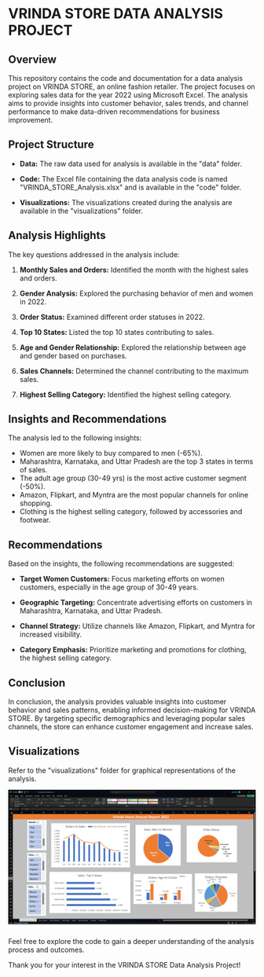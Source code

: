 # VRINDA STORE DATA ANALYSIS PROJECT

## Overview

This repository contains the code and documentation for a data analysis project on VRINDA STORE, an online fashion retailer. The project focuses on exploring sales data for the year 2022 using Microsoft Excel. The analysis aims to provide insights into customer behavior, sales trends, and channel performance to make data-driven recommendations for business improvement.

## Project Structure

- **Data:** The raw data used for analysis is available in the "data" folder.

- **Code:** The Excel file containing the data analysis code is named "VRINDA_STORE_Analysis.xlsx" and is available in the "code" folder.

- **Visualizations:** The visualizations created during the analysis are available in the "visualizations" folder.

## Analysis Highlights

The key questions addressed in the analysis include:

1. **Monthly Sales and Orders:** Identified the month with the highest sales and orders.

2. **Gender Analysis:** Explored the purchasing behavior of men and women in 2022.

3. **Order Status:** Examined different order statuses in 2022.

4. **Top 10 States:** Listed the top 10 states contributing to sales.

5. **Age and Gender Relationship:** Explored the relationship between age and gender based on purchases.

6. **Sales Channels:** Determined the channel contributing to the maximum sales.

7. **Highest Selling Category:** Identified the highest selling category.

## Insights and Recommendations

The analysis led to the following insights:

- Women are more likely to buy compared to men (-65%).
- Maharashtra, Karnataka, and Uttar Pradesh are the top 3 states in terms of sales.
- The adult age group (30-49 yrs) is the most active customer segment (-50%).
- Amazon, Flipkart, and Myntra are the most popular channels for online shopping.
- Clothing is the highest selling category, followed by accessories and footwear.

## Recommendations

Based on the insights, the following recommendations are suggested:

- **Target Women Customers:** Focus marketing efforts on women customers, especially in the age group of 30-49 years.

- **Geographic Targeting:** Concentrate advertising efforts on customers in Maharashtra, Karnataka, and Uttar Pradesh.

- **Channel Strategy:** Utilize channels like Amazon, Flipkart, and Myntra for increased visibility.

- **Category Emphasis:** Prioritize marketing and promotions for clothing, the highest selling category.

## Conclusion

In conclusion, the analysis provides valuable insights into customer behavior and sales patterns, enabling informed decision-making for VRINDA STORE. By targeting specific demographics and leveraging popular sales channels, the store can enhance customer engagement and increase sales.

## Visualizations

Refer to the "visualizations" folder for graphical representations of the analysis.

![Sample Visualization](Visualizations/Visualisation_Vrinda_Store_Report.png)

Feel free to explore the code to gain a deeper understanding of the analysis process and outcomes.

Thank you for your interest in the VRINDA STORE Data Analysis Project!
